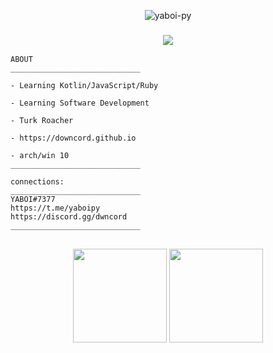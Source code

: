 <p align="center"> <img src="https://komarev.com/ghpvc/?username=yaboi-py&label=Profile%20views&color=0e75b6&style=flat" alt="yaboi-py" /> </p>
<h3 align="center">


<p align="center"> <img src="https://images.wallpaperscraft.com/image/single/anime_girl_leaves_162517_2560x1080.jpg" /> </p>


  
</h1>




```
ABOUT
_____________________________

- Learning Kotlin/JavaScript/Ruby
 
- Learning Software Development

- Turk Roacher

- https://downcord.github.io

- arch/win 10
_____________________________

```
```
connections:
_____________________________
YABOI#7377
https://t.me/yaboipy
https://discord.gg/dwncord
_____________________________
```

<h2 align="center"> 
 <p align="center">   

 <img height=150 src="https://github-readme-stats.vercel.app/api/top-langs/?username=YABOI-py&layout=compact&theme=dark"> 

  
  
  
  
 <img height=150 src="https://github-readme-stats.vercel.app/api?username=YABOI-py&count_private=true&show_icons=true&theme=dark"> 

 </h2> 

 </p> 

 
